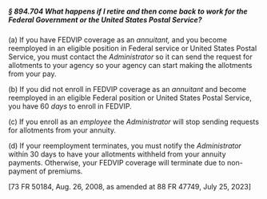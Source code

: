 ##### § 894.704 What happens if I retire and then come back to work for the Federal Government or the United States Postal Service? #####

(a) If you have FEDVIP coverage as an *annuitant,* and you become reemployed in an eligible position in Federal service or United States Postal Service, you must contact the *Administrator* so it can send the request for allotments to your agency so your agency can start making the allotments from your pay.

(b) If you did not enroll in FEDVIP coverage as an *annuitant* and become reemployed in an eligible Federal position or United States Postal Service, you have 60 *days* to enroll in FEDVIP.

(c) If you enroll as an *employee* the *Administrator* will stop sending requests for allotments from your annuity.

(d) If your reemployment terminates, you must notify the *Administrator* within 30 days to have your allotments withheld from your annuity payments. Otherwise, your FEDVIP coverage will terminate due to non-payment of premiums.

[73 FR 50184, Aug. 26, 2008, as amended at 88 FR 47749, July 25, 2023]